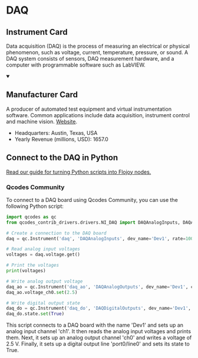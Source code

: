 
# DAQ

## Instrument Card

Data acquisition (DAQ) is the process of measuring an electrical or physical phenomenon, such as voltage, current, temperature, pressure, or sound. A DAQ system consists of sensors, DAQ measurement hardware, and a computer with programmable software such as LabVIEW.

<details open>
<summary><h2>Manufacturer Card</h2></summary>
A producer of automated test equipment and virtual instrumentation software. Common applications include data acquisition, instrument control and machine vision. <a href=https://www.ni.com/en-ca.html>Website</a>.

<ul>
  <li>Headquarters: Austin, Texas, USA</li>
  <li>Yearly Revenue (millions, USD): 1657.0</li>
</ul>
</details>

## Connect to the DAQ in Python

[Read our guide for turning Python scripts into Flojoy nodes.](https://docs.flojoy.ai/custom-nodes/creating-custom-node/)


### Qcodes Community

To connect to a DAQ board using Qcodes Community, you can use the following Python script:

```python
import qcodes as qc
from qcodes_contrib_drivers.drivers.NI_DAQ import DAQAnalogInputs, DAQAnalogOutputs, DAQDigitalOutputs

# Create a connection to the DAQ board
daq = qc.Instrument('daq', 'DAQAnalogInputs', dev_name='Dev1', rate=1000, channels={'ch1': 0})

# Read analog input voltages
voltages = daq.voltage.get()

# Print the voltages
print(voltages)

# Write analog output voltage
daq_ao = qc.Instrument('daq_ao', 'DAQAnalogOutputs', dev_name='Dev1', channels={'ch0': 0})
daq_ao.voltage_ch0.set(2.5)

# Write digital output state
daq_do = qc.Instrument('daq_do', 'DAQDigitalOutputs', dev_name='Dev1', lines=['port0/line0'])
daq_do.state.set(True)
```

This script connects to a DAQ board with the name 'Dev1' and sets up an analog input channel 'ch1'. It then reads the analog input voltages and prints them. Next, it sets up an analog output channel 'ch0' and writes a voltage of 2.5 V. Finally, it sets up a digital output line 'port0/line0' and sets its state to True.

